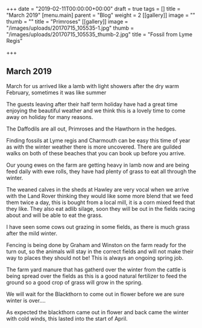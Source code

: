 +++
date = "2019-02-11T00:00:00+00:00"
draft = true
tags = []
title = "March 2019"
[menu.main]
parent = "Blog"
weight = 2
[[gallery]]
image = ""
thumb = ""
title = "Primroses"
[[gallery]]
image = "/images/uploads/20170715_105535-1.jpg"
thumb = "/images/uploads/20170715_105535_thumb-2.jpg"
title = "Fossil from Lyme Regis"

+++
## March 2019

March for us arrived like a lamb with light showers after the dry warm February, sometimes it was like summer 

The guests leaving after their half term holiday have had a great time enjoying the beautiful weather and we think this is a lovely time to come away on holiday for many reasons.

The Daffodils are all out, Primroses and the  Hawthorn in the hedges.

Finding fossils at Lyme regis and Charmouth can be easy  this time of year as  with  the winter weather there is more uncovered. There are guilded walks on both of these beaches that you can book up before you arrive.

Our young ewes on the farm are getting heavy in lamb now and are being feed daily with ewe rolls, they have had plenty of grass to eat all through the winter.

The weaned calves in the sheds at Hawley are very vocal when we arrive with the Land Rover thinking they would like some more  blend that we feed them  twice a day, this is bought from a local mill, it is a corn mixed feed that they like. They also eat adlib silage,  soon  they will be out in the fields racing about and will be able to eat the grass.

I have seen some  cows out grazing  in some fields, as there is much grass after the mild winter.

Fencing is being done by Graham and Winston on the farm ready for the turn out, so the animals will stay in the correct fields and will not make their way to places they should not be! This is always an ongoing spring job.

The farm yard manure that has gatherd over the winter from the cattle is being spread over the fields as this is a good natural fertilizer to feed the ground so a good crop of grass will grow in the spring.

We will wait for the Blackthorn to come out in flower before we are sure winter is over….

As expected the blackthorn came out in flower and back came the winter with cold winds, this lasted into the start of April.